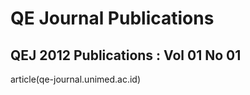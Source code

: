 # QE Journal Publications

## QEJ 2012 Publications : Vol 01 No 01
article(qe-journal.unimed.ac.id)
